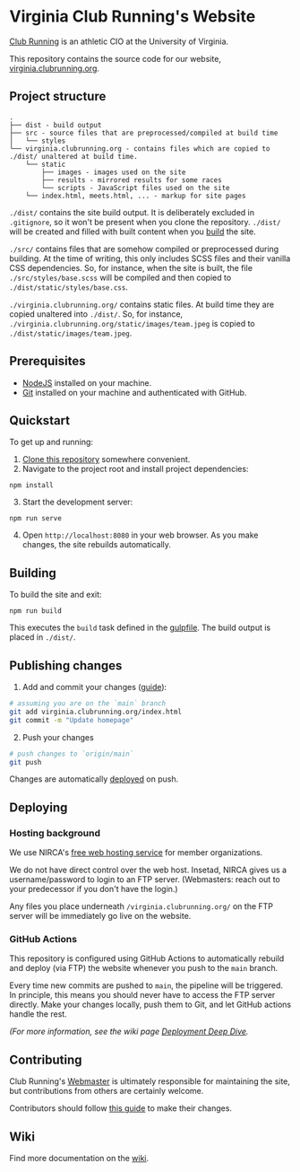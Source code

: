 # Virginia Club Running's Website
[Club Running](https://virginia.clubrunning.org) is an athletic CIO at the University of Virginia. 

This repository contains the source code for our website, [virginia.clubrunning.org](http://virginia.clubrunning.org/).
## Project structure

```
.
├── dist - build output
├── src - source files that are preprocessed/compiled at build time
│   └── styles
└── virginia.clubrunning.org - contains files which are copied to ./dist/ unaltered at build time.
    └── static
        ├── images - images used on the site
        ├── results - mirrored results for some races
        └── scripts - JavaScript files used on the site
    └── index.html, meets.html, ... - markup for site pages
```

`./dist/` contains the site build output. It is deliberately excluded in `.gitignore`, so it won't be present when you clone the repository.
`./dist/` will be created and filled with built content when you [build](#building) the site.

`./src/` contains files that are somehow compiled or preprocessed during building.
At the time of writing, this only includes SCSS files and their vanilla CSS dependencies.
So, for instance, when the site is built, the file `./src/styles/base.scss` will be compiled and then copied to `./dist/static/styles/base.css`.

`./virginia.clubrunning.org/` contains static files. At build time they are copied unaltered into `./dist/`. So, for instance, `./virginia.clubrunning.org/static/images/team.jpeg` is copied to `./dist/static/images/team.jpeg`.

## Prerequisites
- [NodeJS](https://nodejs.org/en/) installed on your machine.
- [Git](https://docs.github.com/en/get-started/quickstart/set-up-git) installed on your machine and authenticated with GitHub.

## Quickstart

To get up and running:

1. [Clone this repository](https://docs.github.com/en/repositories/creating-and-managing-repositories/cloning-a-repository) somewhere convenient.
2. Navigate to the project root and install project dependencies:
```
npm install
```
3. Start the development server:
```
npm run serve
```
4. Open `http://localhost:8080` in your web browser. As you make changes, the site rebuilds automatically.

## Building
To build the site and exit:
```
npm run build
```

This executes the `build` task defined in the [gulpfile](./gulpfile.js).
The build output is placed in `./dist/`.

## Publishing changes
1. Add and commit your changes ([guide](https://github.com/git-guides#make-change-and-make-a-commit)):
```bash
# assuming you are on the `main` branch
git add virginia.clubrunning.org/index.html
git commit -m "Update homepage"
```
2. Push your changes
```bash
# push changes to `origin/main`
git push
```

Changes are automatically [deployed](#deplyoing) on push.

## Deploying
### Hosting background
We use NIRCA's [free web hosting service](https://clubrunning.org/web.php) for member organizations.

We do not have direct control over the web host. Insetad, NIRCA gives us a username/password to login to an FTP server. (Webmasters: reach out to your predecessor if you don't have the login.)

Any files you place underneath `/virginia.clubrunning.org/` on the FTP server will be immediately go live on the website.

### GitHub Actions

This repository is configured using GitHub Actions to automatically rebuild and deploy (via FTP) the website whenever you push to the `main` branch.

Every time new commits are pushed to `main`, the pipeline will be triggered. In principle, this means you should never have to access the FTP server directly. Make your changes locally, push them to Git, and let GitHub actions handle the rest.

*(For more information, see the wiki page [Deployment Deep Dive](https://github.com/uva-club-running/virginia.clubrunning.org/wiki/Deployment-Deep-Dive).*

## Contributing
Club Running's [Webmaster](https://virginia.clubrunning.org/contact) is ultimately responsible for maintaining the site, but contributions from others are certainly welcome.

Contributors should follow [this guide](https://docs.github.com/en/get-started/quickstart/contributing-to-projects) to make their changes.

## Wiki
Find more documentation on the [wiki](https://github.com/uva-club-running/virginia.clubrunning.org/wiki).